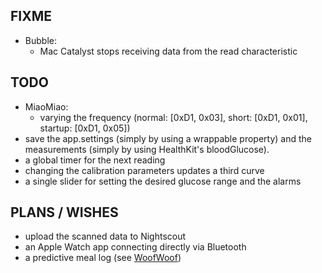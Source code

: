 FIXME
-----

* Bubble:
   - Mac Catalyst stops receiving data from the read characteristic


TODO
----

* MiaoMiao:
   - varying the frequency (normal: [0xD1, 0x03], short:  [0xD1, 0x01], startup: [0xD1, 0x05])
* save the app.settings (simply by using a wrappable property) and the measurements (simply by using HealthKit's bloodGlucose).
* a global timer for the next reading
* changing the calibration parameters updates a third curve
* a single slider for setting the desired glucose range and the alarms


PLANS / WISHES
---------------

* upload the scanned data to Nightscout
* an Apple Watch app connecting directly via Bluetooth
* a predictive meal log (see [WoofWoof](https://github.com/gshaviv/ninety-two))

